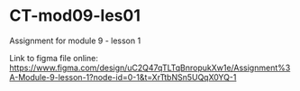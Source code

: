 # CT-mod09-les01
Assignment for module 9 - lesson 1 

Link to figma file online: https://www.figma.com/design/uC2Q47qTLTqBnropukXw1e/Assignment%3A-Module-9-lesson-1?node-id=0-1&t=XrTtbNSn5UQqX0YQ-1
